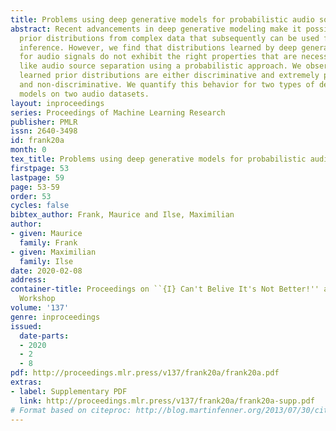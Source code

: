 ```yaml
---
title: Problems using deep generative models for probabilistic audio source separation
abstract: Recent advancements in deep generative modeling make it possible to learn
  prior distributions from complex data that subsequently can be used for Bayesian
  inference. However, we find that distributions learned by deep generative models
  for audio signals do not exhibit the right properties that are necessary for tasks
  like audio source separation using a probabilistic approach. We observe that the
  learned prior distributions are either discriminative and extremely peaked or smooth
  and non-discriminative. We quantify this behavior for two types of deep generative
  models on two audio datasets.
layout: inproceedings
series: Proceedings of Machine Learning Research
publisher: PMLR
issn: 2640-3498
id: frank20a
month: 0
tex_title: Problems using deep generative models for probabilistic audio source separation
firstpage: 53
lastpage: 59
page: 53-59
order: 53
cycles: false
bibtex_author: Frank, Maurice and Ilse, Maximilian
author:
- given: Maurice
  family: Frank
- given: Maximilian
  family: Ilse
date: 2020-02-08
address: 
container-title: Proceedings on ``{I} Can't Belive It's Not Better!'' at {NeurIPS}
  Workshop
volume: '137'
genre: inproceedings
issued:
  date-parts:
  - 2020
  - 2
  - 8
pdf: http://proceedings.mlr.press/v137/frank20a/frank20a.pdf
extras:
- label: Supplementary PDF
  link: http://proceedings.mlr.press/v137/frank20a/frank20a-supp.pdf
# Format based on citeproc: http://blog.martinfenner.org/2013/07/30/citeproc-yaml-for-bibliographies/
---
```

